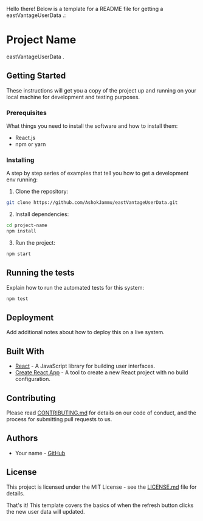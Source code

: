 

Hello there! Below is a template for a README file for getting a eastVantageUserData .:

# Project Name

eastVantageUserData .

## Getting Started

These instructions will get you a copy of the project up and running on your local machine for development and testing purposes.

### Prerequisites

What things you need to install the software and how to install them:

- React.js
- npm or yarn

### Installing

A step by step series of examples that tell you how to get a development env running:

1. Clone the repository:

```bash
git clone https://github.com/AshokJammu/eastVantageUserData.git
```

2. Install dependencies:

```bash
cd project-name
npm install
```


3. Run the project:

```bash
npm start
```
 

## Running the tests

Explain how to run the automated tests for this system:

```bash
npm test
```


## Deployment

Add additional notes about how to deploy this on a live system.

## Built With

- [React](https://reactjs.org/) - A JavaScript library for building user interfaces.
- [Create React App](https://create-react-app.dev/) - A tool to create a new React project with no build configuration.

## Contributing

Please read [CONTRIBUTING.md](CONTRIBUTING.md) for details on our code of conduct, and the process for submitting pull requests to us.

## Authors

- Your name - [GitHub](https://github.com/AshokJammu)

## License

This project is licensed under the MIT License - see the [LICENSE.md](LICENSE.md) file for details.
 
That's it! This template covers the basics of when the refresh button clicks the new user data will updated.
